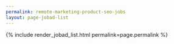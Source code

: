 ```yaml
---
permalink: remote-marketing-product-seo-jobs
layout: page-jobad-list
---
```

{% include render_jobad_list.html permalink=page.permalink %}
